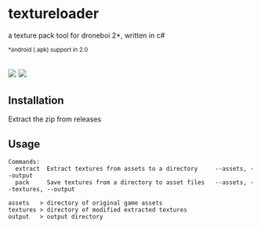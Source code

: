 # textureloader
a texture pack tool for droneboi 2*, written in c#

<sub>*android (.apk) support in 2.0</sub>

[![](https://img.shields.io/badge/AssetsTools.NET-2.0.11-cyan)](https://github.com/nesrak1/AssetsTools.NET/releases/tag/v20)
[![](https://img.shields.io/badge/Droneboi%202-1.0.2.2-navy)](https://store.steampowered.com/app/2112360/Droneboi_2/)
---
## Installation
Extract the zip from releases
## Usage
```
Commands:
  extract  Extract textures from assets to a directory     --assets, --output
  pack     Save textures from a directory to asset files   --assets, --textures, --output
  
assets   > directory of original game assets
textures > directory of modified extracted textures
output   > output directory
```

